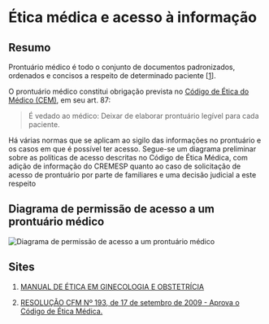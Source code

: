 # Ética médica e acesso à informação

## Resumo

Prontuário médico é todo o conjunto de documentos padronizados, ordenados e concisos a respeito de determinado paciente [[1]].

O prontuário médico constitui obrigação prevista no [Código de Ética do Médico (CEM)][2], em seu art. 87:
> É vedado ao médico:
> Deixar de elaborar prontuário legível para cada paciente.

Há várias normas que se aplicam ao sigilo das informações no prontuário e os casos em que é possível ter acesso. Segue-se um diagrama preliminar sobre as políticas de acesso descritas no Código de Ética Médica, com adição de informação do CREMESP quanto ao caso de solicitação de acesso de prontuário por parte de familiares e uma decisão judicial a este respeito

## Diagrama de permissão de acesso a um prontuário médico

![Diagrama de permissão de acesso a um prontuário médico](https://mermaidjs.github.io/mermaid-live-editor/#/view/eyJjb2RlIjoiZ3JhcGggUkxcbkExW0NSTV0gLS0gaXJyZXN0cml0byA8YSBocmVmPVwiXCJodHRwOi8vYml0Lmx5L0PDs2RpZ2_DiXRpY2FNZWRpY2luYSNhcnQ5MFwiXCI-QXJ0LiA5MC0tPC9hPiAtLT4gIEJbUHJvbnR1w6FyaW9dXG5CIC0tLXxjb250w6ltfCBDW2RhZG9zIHNlbnPDrXZlaXNdXG5DIC0tLXxzw6NvfCBDMVtkb2Vuw6dhcywgbWVkaWNhbWVudG9zIG91IDxicj4gdHJhdGFtZW50b3MgZXN0aWdtYXRpemFkb3MgPGJyPiBzb2NpYWxtZW50ZV1cbkIgLS0tfGNvbnTDqW18IERbZGFkb3MgY29tdW5zXVxuQiAtLS18Y29udMOpbXwgRVtkYWRvcyBkYW5vc29zXVxuRSAtLS18c8Ojb3wgRTFbaGlww7N0ZXNlcy9wcm9nbsOzc3RpY29zIHF1ZSA8YnI-IG8gcGFjaWVudGUgcG9kZSBuw6NvIHN1cG9ydGFyXVxuQiAtLS18Y29udMOpbXwgRlthdGVzdGFkbyBkZSDDs2JpdG9dXG5CIC0tLXxjb250w6ltfCBHW2xhdWRvIGRlIMOzYml0b11cbkEyW1BhY2llbnRlXSAtLSBpcnJlc3RyaXRvLCBhIG1lbm9zIHF1ZSA8YnI-IGNhdXNlIGRhbm8gPGEgaHJlZj1cIlwiaHR0cDovL2JpdC5seS9Dw7NkaWdvw4l0aWNhTWVkaWNpbmEjYXJ0MzRcIlwiPkFydC4gMzQ8L2E-IC0tPiAgQltQcm9udHXDoXJpb11cbkEzW1JlcHJlc2VudGFudGUgTGVnYWxdIC0tIGlycmVzdHJpdG8gPGEgaHJlZj1cIlwiaHR0cDovL2JpdC5seS9Dw7NkaWdvw4l0aWNhTWVkaWNpbmEjYXJ0MzRcIlwiPkFydC4gMzQuPC9hPi4gLS0-ICBCW1Byb250dcOhcmlvXVxuQTRbRmFtaWxpYXIgZGUgMcK6XSAtLSBpcnJlc3RyaXRvIDxhIGhyZWY9XCJcImh0dHA6Ly9iaXQubHkvMlQ4NWhWTVwiXCI-Q1JFTUVTUDwvYT4uIC0tPiAgRlxuQTQgLS0gaXJyZXN0cml0byBhcMOzcyBvIMOzYml0byA8YnI-PGEgaHJlZj1cIlwiaHR0cHM6Ly9nbG8uYm8vMlQyTDRSaVwiXCI-c2VndW5kbyBhIGp1c3Rpw6dhPC9hPiAtLT4gIEJcbkE0IC0tIGlycmVzdHJpdG8gPGEgaHJlZj1cIlwiaHR0cDovL2JpdC5seS8yVDg1aFZNXCJcIj5DUkVNRVNQPC9hPiAtLT4gIEdcbkE1W1NlZ3VyYWRvcmFdIC0tIGlycmVzdHJpdG8gPGEgaHJlZj1cIlwiaHR0cDovL2JpdC5seS9Dw7NkaWdvw4l0aWNhTWVkaWNpbmEjYXJ0NzdcIlwiPkFydC4gNzcuLjwvYT4uIC0tPiAgRlxuQTUgLS0gIHF1YW5kbyBhdXRvcml6YWRvIHBlbG8gPGJyPiByZXByZXNlbnRhbnRlIGxlZ2FsIDxicj48YSBocmVmPVwiXCJodHRwOi8vYml0Lmx5L0PDs2RpZ2_DiXRpY2FNZWRpY2luYSNhcnQ3N1wiXCI-QXJ0LiA3Ny48L2E-IC0tPiAgR1xuQTZbUGVyaXRvXSAtLSBxdWFuZG8gPGJyPiBub21lYWRvIDxhIGhyZWY9XCJcImh0dHA6Ly9iaXQubHkvQ8OzZGlnb8OJdGljYU1lZGljaW5hI2FydDg5cDFcIlwiPiAmIzE2NyAxwrosIEFydC4gODkuPC9hPiAtLT4gQlxuQTdbUGVzcXVpc2Fkb3JdIC0tIGF1dG9yaXphZG8gcGVsbyBDb21pdMOqIDxicj4gZGUgw4l0aWNhIG91IHBhY2llbnRlIC0tLSBCXG5BOFtUZXJjZWlyb3NdIC0tIGF1dG9yaXphZG8gcGVsbyA8YnI-IHBhY2llbnRlIDxhIGhyZWY9XCJcImh0dHA6Ly9iaXQubHkvQ8OzZGlnb8OJdGljYU1lZGljaW5hI2FydDg5XCJcIj4gJiMxNjcgMcK6LCBBcnQuIDg5LjwvYT4gLS0-IENcbkE4W1RlcmNlaXJvc10gLS0gYXV0b3JpemFkbyBwZWxvIDxicj4gcGFjaWVudGUgPGEgaHJlZj1cIlwiaHR0cDovL2JpdC5seS9Dw7NkaWdvw4l0aWNhTWVkaWNpbmEjYXJ0ODlcIlwiPiAmIzE2NyAxwrosIEFydC4gODkuPC9hPiAtLT4gRCIsIm1lcm1haWQiOnsidGhlbWUiOiJkZWZhdWx0In19)

## Sites

1. [MANUAL DE ÉTICA EM GINECOLOGIA E OBSTETRÍCIA][1]

2. [RESOLUÇÃO CFM Nº 193, de 17 de setembro de 2009 - Aprova o Código de Ética Médica.][2]

[1]: https://www.cremesp.org.br/?siteAcao=Publicacoes&acao=detalhes_capitulos&cod_capitulo=57
[2]: http://www.portalmedico.org.br/resolucoes/cfm/2009/1931_2009.htm